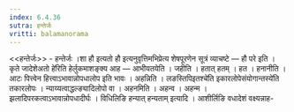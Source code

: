 ```yaml
---
index: 6.4.36
sutra: हन्तेर्जः
vritti: balamanorama
---
```


<<हन्तेर्जः>> - हन्तेर्जः ।शा हौ इत्यतो हौ इत्यनुवृत्तिमभिप्रेत्य शेषपूरणेन सूत्रं व्याचष्टे —  हौ परे इति । कृते जादेशेअतो हे॑रिति हेर्लुकमाशङ्क्य आह — आभीयतयेति । जहीति । हतात् हतम् । हत । हनानीति । आटः पित्त्वेन हित्त्वाऽभावान्नोपधालोप इति भावः । अहन्निति । लङस्तिपिइतश्चे॑ति इकारलोपेसंयोगान्तस्ये॑ति तकारलोपः । न्याय्यत्वाद्धल्ङ्यादिलोपो वा । अहनमिति । अहन्व । अहन्म । झलादिपरकत्वाऽभावान्नोपधादीर्घः । विधिलिङि हन्यात् हन्यताम् इत्यादि । आशीर्लिङि वधादेशं वक्ष्यन्नाह-